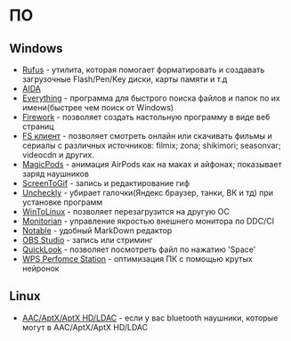 
# ПО
## Windows
* [Rufus](https://rufus.ie/) - утилита, которая помогает форматировать и создавать загрузочные Flash/Pen/Key диски, карты памяти и т.д
* [AIDA](https://www.aida64russia.com/%D0%A1%D0%BA%D0%B0%D1%87%D0%B0%D1%82%D1%8C)
* [Everything](https://www.voidtools.com/ru-ru/) - программа для быстрого поиска файлов и папок по их имени(быстрее чем поиск от Windows)
* [Firework](https://firework.cloud/en/windows) - позволяет создать настольную программу в виде веб страниц
* [FS клиент](https://fsclient.github.io/fs/) - позволяет смотреть онлайн или скачивать фильмы и сериалы с различных источников: filmix; zona; shikimori; seasonvar; videocdn и других.
* [MagicPods](https://www.microsoft.com/en-us/p/magicpods/9p6skkfkshkm?activetab=pivot:overviewtab) - анимация AirPods как на маках и айфонах; показывает заряд наушников
* [ScreenToGif](https://www.screentogif.com/) - запись и редактирование гиф
* [Uncheckly](https://unchecky.com/) - убирает галочки(Яндекс браузер, танки, ВК и тд) при установке программ
* [WinToLinux](https://github.com/Toxblh/WinToLinux) - позволяет перезагрузится на другую ОС
* [Monitorian](https://github.com/emoacht/Monitorian) - управление якростью внешнего монитора по DDC/CI
* [Notable](https://notable.app/) - удобный MarkDown редактор
* [OBS Studio](https://obsproject.com/ru) - запись или стриминг
* [QuickLook](https://github.com/QL-Win/QuickLook) - позволяет посмотреть файл по нажатию 'Space'
* [WPS Perfomce Station](https://winperst.ru/wps-performance-station/ru) - оптимизация ПК с помощью крутых нейронок
## Linux
* [AAC/AptX/AptX HD/LDAC](https://toxblh.com/linux-sound-ldac/) - если у вас bluetooth наушники, которые могут в AAC/AptX/AptX HD/LDAC
